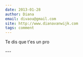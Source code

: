 ```yaml
---
date: 2013-01-28
author: Diana
email: divaou@gmail.com
site: http://www.dianavanwijk.com
tags: comment
---
```


<p>Te dis que t'es un pro</p>
---
